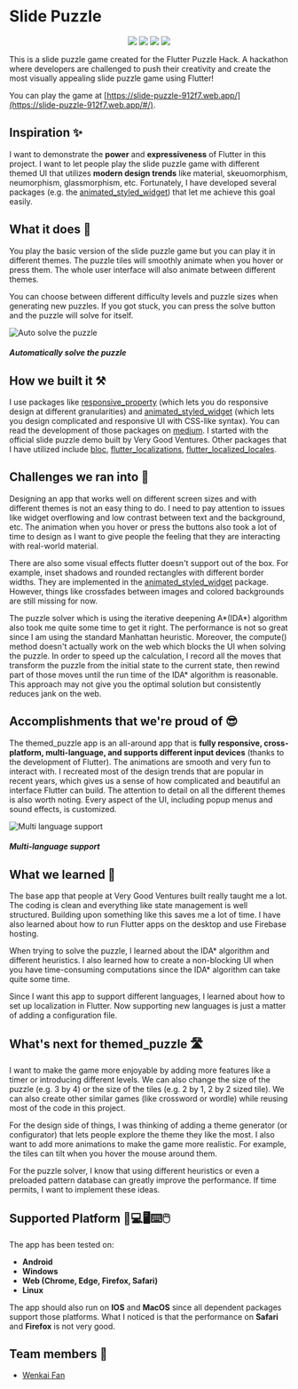 # Slide Puzzle 

<p align="center">

<img src="https://img.shields.io/github/issues/KevinVan720/slide_puzzle?style=for-the-badge" >

<img src="https://img.shields.io/github/forks/KevinVan720/slide_puzzle?style=for-the-badge">

<img src="https://img.shields.io/github/stars/KevinVan720/slide_puzzle?style=for-the-badge">

<img src="https://img.shields.io/github/license/KevinVan720/slide_puzzle?style=for-the-badge" >

</p>

This is a slide puzzle game created for the Flutter Puzzle Hack. A hackathon where developers are challenged to push their creativity and create the most visually appealing slide puzzle game using Flutter!

You can play the game at [https://slide-puzzle-912f7.web.app/](https://slide-puzzle-912f7.web.app/#/).

## Inspiration ✨

I want to demonstrate the **power** and **expressiveness** of Flutter in this project. I want to let people play the slide puzzle game with different themed UI that utilizes **modern design trends** like material, skeuomorphism, neumorphism, glassmorphism, etc. Fortunately, I have developed several packages (e.g. the [animated_styled_widget](https://pub.dev/packages/animated_styled_widget)) that let me achieve this goal easily.

## What it does 📜

You play the basic version of the slide puzzle game but you can play it in different themes. The puzzle tiles will smoothly animate when you hover or press them. The whole user interface will also animate between different themes.

You can choose between different difficulty levels and puzzle sizes when generating new puzzles. If you got stuck, you can press the solve button and the puzzle will solve for itself.

![Auto solve the puzzle](https://i.imgur.com/GNIyZ0B.gif)

##### Automatically solve the puzzle

## How we built it ⚒️

I use packages like [responsive_property](https://pub.dev/packages/responsive_property) (which lets you do responsive design at different granularities) and [animated_styled_widget](https://pub.dev/packages/animated_styled_widget) (which lets you design complicated and responsive UI with CSS-like syntax). You can read the development of those packages on [medium](https://medium.com/@kevinvan). I started with the official slide puzzle demo built by Very Good Ventures. Other packages that I have utilized include [bloc](https://pub.dev/packages/bloc), [flutter_localizations](https://pub.dev/packages/flutter_localizations), [flutter_localized_locales](https://pub.dev/packages/flutter_localized_locales).

## Challenges we ran into 🤔

Designing an app that works well on different screen sizes and with different themes is not an easy thing to do. I need to pay attention to issues like widget overflowing and low contrast between text and the background, etc. The animation when you hover or press the buttons also took a lot of time to design as I want to give people the feeling that they are interacting with real-world material.

There are also some visual effects flutter doesn't support out of the box. For example, inset shadows and rounded rectangles with different border widths. They are implemented in the [animated_styled_widget](https://pub.dev/packages/animated_styled_widget) package. However, things like crossfades between images and colored backgrounds are still missing for now.

The puzzle solver which is using the iterative deepening A*(IDA*) algorithm also took me quite some time to get it right. The performance is not so great since I am using the standard Manhattan heuristic. Moreover, the compute() method doesn't actually work on the web which blocks the UI when solving the puzzle. In order to speed up the calculation, I record all the moves that transform the puzzle from the initial state to the current state, then rewind part of those moves until the run time of the IDA* algorithm is reasonable. This approach may not give you the optimal solution but consistently reduces jank on the web.

## Accomplishments that we're proud of 😎

The themed_puzzle app is an all-around app that is **fully responsive, cross-platform, multi-language, and supports different input devices** (thanks to the development of Flutter). The animations are smooth and very fun to interact with. I recreated most of the design trends that are popular in recent years, which gives us a sense of how complicated and beautiful an interface Flutter can build. The attention to detail on all the different themes is also worth noting. Every aspect of the UI, including popup menus and sound effects, is customized.

![Multi language support](https://i.imgur.com/yLQX5WX.gif)

##### Multi-language support

## What we learned 🧠

The base app that people at Very Good Ventures built really taught me a lot. The coding is clean and everything like state management is well structured. Building upon something like this saves me a lot of time. I have also learned about how to run Flutter apps on the desktop and use Firebase hosting.


When trying to solve the puzzle, I learned about the IDA* algorithm and different heuristics. I also learned how to create a non-blocking UI when you have time-consuming computations since the IDA* algorithm can take quite some time.

Since I want this app to support different languages, I learned about how to set up localization in Flutter. Now supporting new languages is just a matter of adding a configuration file.

## What's next for themed_puzzle 🛣️

I want to make the game more enjoyable by adding more features like a timer or introducing different levels. We can also change the size of the puzzle (e.g. 3 by 4) or the size of the tiles (e.g. 2 by 1, 2 by 2 sized tile). We can also create other similar games (like crossword or wordle) while reusing most of the code in this project.

For the design side of things, I was thinking of adding a theme generator (or configurator) that lets people explore the theme they like the most. I also want to add more animations to make the game more realistic. For example, the tiles can tilt when you hover the mouse around them.

For the puzzle solver, I know that using different heuristics or even a preloaded pattern database can greatly improve the performance. If time permits, I want to implement these ideas.

## Supported Platform 📱💻🖥️⌨️🖱️

The app has been tested on: 

-  **Android**
-  **Windows**
-  **Web (Chrome, Edge, Firefox, Safari)**
-  **Linux**

The app should also run on **IOS** and **MacOS** since all dependent packages support those platforms. What I noticed is that the performance on **Safari** and **Firefox** is not very good. 

## Team members 🧙

- [Wenkai Fan](https://github.com/KevinVan720) 
